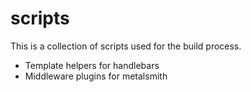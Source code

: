 # scripts

This is a collection of scripts used for the build process.

- Template helpers for handlebars
- Middleware plugins for metalsmith
